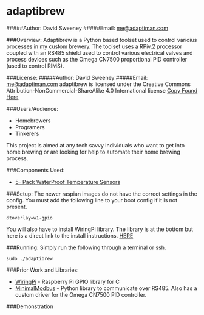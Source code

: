 # adaptibrew
#####Author: David Sweeney
#####Email:  me@adaptiman.com

###Overview:
Adaptibrew is a Python based toolset used to control varioius processes in my custom brewery. The toolset uses a RPiv.2 processor coupled with an RS485 shield used to control various electrical valves and process devices such as the Omega CN7500 proportional PID controller (used to control RIMS).

###License:
#####Author: David Sweeney
#####Email:  me@adaptiman.com
adaptibrew is licensed under the Creative Commons Attribution-NonCommercial-ShareAlike 4.0 International license [Copy Found Here](http://creativecommons.org/licenses/by-nc-sa/4.0/)

###Users/Audience:
 * Homebrewers
 * Programers
 * Tinkerers

This project is aimed at any tech savvy individuals who want to get into home brewing or are looking for help to automate their home brewing process. 

###Components Used:
 * [5- Pack WaterProof Temperature Sensors](http://www.amazon.com/gp/product/B00EU70ZL8/ref=oh_aui_detailpage_o02_s00?ie=UTF8&psc=1)
 

###Setup:
The newer raspian images do not have the correct settings in the config. You must add the following line to your boot config if it is not present.
```shell
dtoverlay=w1-gpio
```

You will also have to install WiringPi library. The library is at the bottom but here is a direct link to the install instructions. [HERE](http://wiringpi.com/download-and-install/)

###Running:
Simply run the following through a terminal or ssh.
```shell
sudo ./adaptibrew
```

###Prior Work and Libraries:
 * [WiringPi](http://wiringpi.com) - Raspberry Pi GPIO library for C
 * [MinimalModbus](https://minimalmodbus.readthedocs.io/en/master/) - Python library to communicate over RS485. Also has a custom driver for the Omega CN7500 PID controller.

###Demonstration